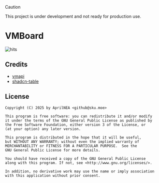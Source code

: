 > [!CAUTION]
> This project is under development and not ready for production use.

# VMBoard

![hits](https://hits.aprilnea.com/hits?url=https://github.com/AprilNEA/VMBoard)

## Credits

- [vmapi](https://github.com/AprilNEA/vmapi)
- [shadcn-table](https://github.com/sadmann7/shadcn-table)

## License
```
Copyright (C) 2025 by AprilNEA <github@sku.moe>

This program is free software: you can redistribute it and/or modify
it under the terms of the GNU General Public License as published by
the Free Software Foundation, either version 3 of the License, or
(at your option) any later version.

This program is distributed in the hope that it will be useful,
but WITHOUT ANY WARRANTY; without even the implied warranty of
MERCHANTABILITY or FITNESS FOR A PARTICULAR PURPOSE.  See the
GNU General Public License for more details.

You should have received a copy of the GNU General Public License
along with this program. If not, see <http://www.gnu.org/licenses/>.

In addition, no derivative work may use the name or imply association
with this application without prior consent.
```